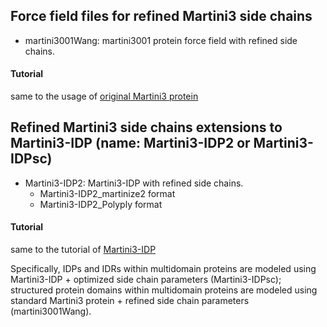 ## Force field files for refined Martini3 side chains
 - martini3001Wang: martini3001 protein force field with refined side chains.
#### Tutorial
same to the usage of [original Martini3 protein](https://cgmartini.nl/docs/tutorials/Martini3/ProteinsI/) 

## Refined Martini3 side chains extensions to Martini3-IDP (name: Martini3-IDP2 or Martini3-IDPsc)
 - Martini3-IDP2: Martini3-IDP with refined side chains.
   - Martini3-IDP2_martinize2 format
   - Martini3-IDP2_Polyply format
#### Tutorial
same to the tutorial of [Martini3-IDP](https://github.com/Martini-Force-Field-Initiative/Martini3-IDP-parameters/tree/main/force_field/readme.md)

Specifically, IDPs and IDRs within multidomain proteins are modeled using Martini3-IDP + optimized side chain parameters (Martini3-IDPsc); structured protein domains within multidomain proteins are modeled using standard Martini3 protein + refined side chain parameters (martini3001Wang).

